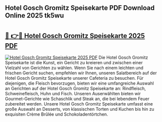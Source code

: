 ## Hotel Gosch Gromitz Speisekarte PDF Download Online 2025 tk5wu

# <h2><a href="http://gcd83m.nevu.top/?p=Hotel+Gosch+Gromitz+Speisekarte">🔗 👉🔴 Hotel Gosch Gromitz Speisekarte 2025 PDF</a></h2>

[![Hotel Gosch Gromitz Speisekarte 2025 PDF](https://i.imgur.com/dBaPXMq.png)](http://gcd83m.nevu.top/?p=Hotel+Gosch+Gromitz+Speisekarte)
Die Hotel Gosch Gromitz Speisekarte ist die Kunst, ein Gericht zu kreieren und zwischen einer Vielzahl von Gerichten zu wählen. Wenn Sie nach einem leichten und frischen Gericht suchen, empfehlen wir Ihnen, unseren Salatbereich auf der Hotel Gosch Gromitz Speisekarte unserer Cafeteria zu besuchen. Für diejenigen, die Fleisch bevorzugen, bieten wir eine umfangreiche Auswahl an Gerichten auf der Hotel Gosch Gromitz Speisekarte an: Rindfleisch, Schweinefleisch, Huhn und Fisch. Unseren Auserwählten bieten wir Gourmet-Gerichte wie Schaschlik und Steak an, die bei lebendem Feuer zubereitet werden. Unsere Hotel Gosch Gromitz Speisekarte umfasst eine große Auswahl an Desserts, von klassischen Torten und Kuchen bis hin zu exquisiten Crème Brûlée und Schokoladentörtchen.
